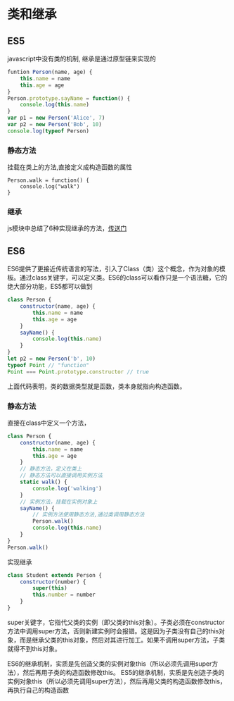 # 类和继承
## ES5
javascript中没有类的机制, 继承是通过原型链来实现的
```javascript
funtion Person(name, age) {
    this.name = name
    this.age = age
}
Person.prototype.sayName = function() {
    console.log(this.name)
}
var p1 = new Person('Alice', 7)
var p2 = new Person('Bob', 10)
console.log(typeof Person)
```
### 静态方法
挂载在类上的方法,直接定义成构造函数的属性
```
Person.walk = function() {
    console.log("walk")
}
```
### 继承
js模块中总结了6种实现继承的方法，[传送门](../js/js实现继承的6种方式.md)

## ES6
ES6提供了更接近传统语言的写法，引入了Class（类）这个概念，作为对象的模板。通过class关键字，可以定义类。ES6的class可以看作只是一个语法糖，它的绝大部分功能，ES5都可以做到
```javascript
class Person {
    constructor(name, age) {
        this.name = name
        this.age = age
    }
    sayName() {
        console.log(this.name)
    }
}
let p2 = new Person('b', 10)
typeof Point // "function"
Point === Point.prototype.constructor // true
```
上面代码表明，类的数据类型就是函数，类本身就指向构造函数。
### 静态方法
直接在class中定义一个方法，
```javascript
class Person {
    constructor(name, age) {
        this.name = name
        this.age = age
    }
    // 静态方法，定义在类上
    // 静态方法可以直接调用实例方法
    static walk() {
        console.log('walking')
    }
    // 实例方法，挂载在实例对象上
    sayName() {
        // 实例方法使用静态方法,通过类调用静态方法
        Person.walk() 
        console.log(this.name)
    }
}
Person.walk()

```
实现继承
```javascript
class Student extends Person {
    constructor(number) {
        super(this)
        this.number = number
    }
}
```
super关键字，它指代父类的实例（即父类的this对象）。子类必须在constructor方法中调用super方法，否则新建实例时会报错。这是因为子类没有自己的this对象，而是继承父类的this对象，然后对其进行加工。如果不调用super方法，子类就得不到this对象。

ES6的继承机制，实质是先创造父类的实例对象this（所以必须先调用super方法），然后再用子类的构造函数修改this。
ES5的继承机制，实质是先创造子类的实例对象this（所以必须先调用super方法），然后再用父类的构造函数修改this，再执行自己的构造函数
